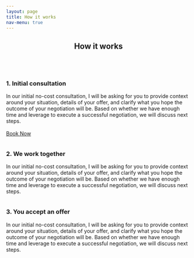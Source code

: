 ```yaml
---
layout: page
title: How it works
nav-menu: true
---
```


<!-- Main -->
<div id="main" class="alt">

<!-- One -->
<section id="one">
	<div class="inner">
		<header class="major">
			<h1>How it works</h1>
		</header>

<!-- Content -->
<div class="row">
	<div class="3u"><span class="image fit"><img src="{% link assets/images/pic10.jpg %}" alt="" /></span></div>
  <div class="6u$ 12u(small)">
		<h3>1. Initial consultation</h3>
		<p>In our initial no-cost consultation, I will be asking for you to provide context around your situation, details of your offer, and clarify what you hope the outcome of your negotiation will be. Based on whether we have enough time and leverage to execute a successful negotiation, we will discuss next steps.<br/><br/>
    <a href="#" class="button special">Book Now</a></p>
	</div>

  <div class="3u"><span class="image fit"><img src="{% link assets/images/pic10.jpg %}" alt="" /></span></div>
  <div class="6u$ 12u(small)">
		<h3>2. We work together</h3>
		<p>In our initial no-cost consultation, I will be asking for you to provide context around your situation, details of your offer, and clarify what you hope the outcome of your negotiation will be. Based on whether we have enough time and leverage to execute a successful negotiation, we will discuss next steps.</p>
	</div>
  <div class="3u"><span class="image fit"><img src="{% link assets/images/pic10.jpg %}" alt="" /></span></div>
  <div class="6u$ 12u(small)">
		<h3>3. You accept an offer</h3>
		<p>In our initial no-cost consultation, I will be asking for you to provide context around your situation, details of your offer, and clarify what you hope the outcome of your negotiation will be. Based on whether we have enough time and leverage to execute a successful negotiation, we will discuss next steps.</p>
	</div>
</div>
</div>
</section>

</div>
